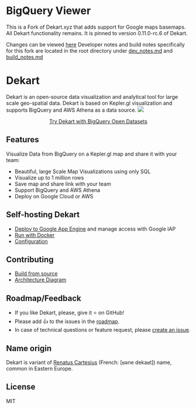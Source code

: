 # BigQuery Viewer
This is a Fork of Dekart.xyz that adds support for Google maps basemaps. All Dekart functionality remains. It is pinned to version 0.11.0-rc.6 of Dekart.

Changes can be viewed <a href="https://github.com/dekart-xyz/dekart/compare/main...NavagisGoogle:dekart:main">here</a>
Developer notes and build notes specifically for this fork are located in the root directory under <a href="https://github.com/NavagisGoogle/dekart/blob/main/dev_notes.md">dev_notes.md</a> and <a href="https://github.com/NavagisGoogle/dekart/blob/main/build_notes.md">build_notes.md</a>

# Dekart
Dekart is an open-source data visualization and analytical tool for large scale geo-spatial data. Dekart is based on Kepler.gl visualization and supports BigQuery and AWS Athena as a data source.
<a href="https://dekart.xyz/docs/about/screencast/?ref=github"><img src="./docs/files/screen.png"></a>
<p align="center"><a href="https://dekart.xyz/docs/about/playground/?ref=github">Try Dekart with BigQuery Open Datasets</a></p>

## Features

Visualize Data from BigQuery on a Kepler.gl map and share it with your team:

* Beautiful, large Scale Map Visualizations using only SQL
* Visualize up to 1 million rows
* Save map and share link with your team
* Support BigQuery and AWS Athena
* Deploy on Google Cloud or AWS

## Self-hosting Dekart

* [Deploy to Google App Engine](https://dekart.xyz/docs/self-hosting/app-engine/?ref=github)  and manage access with Google IAP
* [Run with Docker](https://dekart.xyz/docs/self-hosting/docker/?ref=github)
* [Configuration](https://dekart.xyz/docs/configuration/environment-variables/?ref=github)

## Contributing

* [Build from source](https://dekart.xyz/docs/contributing/build-from-source/?ref=github)
* [Architecture Diagram](https://dekart.xyz/docs/contributing/architecture-overview/?ref=github)


## Roadmap/Feedback

* If you like Dekart, please, give it ⭐️ on GitHub!
* Please add 👍 to the issues in the [roadmap](https://github.com/dekart-xyz/dekart/projects/1).
* In case of technical questions or feature request, please [create an issue](https://github.com/dekart-xyz/dekart/issues/new/choose).

## Name origin

Dekart is variant of [Renatus Cartesius](https://en.wikipedia.org/wiki/René_Descartes) (French: [ʁəne dekaʁt]) name, common in Eastern Europe.

## License

MIT
